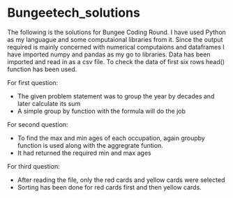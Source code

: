 # Bungeetech_solutions
The following is the solutions for Bungee Coding Round.
I have used Python as my languague and some computaional libraries from it.
Since the output required is mainly concerned with numerical computaions and dataframes I have imported numpy and pandas as my go to libraries.
Data has been imported and read in as a csv file.
To check the data of first six rows head() function has been used.

For first question:
  * The given problem statement was to group the year by decades and later calculate its sum
  * A simple group by function with the formula will do the job

For second question:
  * To find the max and min ages of each occupation, again groupby function is used along with the aggregrate funtion.
  * It had returned the required min and max ages

For third question:
  * After reading the file, only the red cards and yellow cards were selected
  * Sorting has been done for red cards first and then yellow cards.
